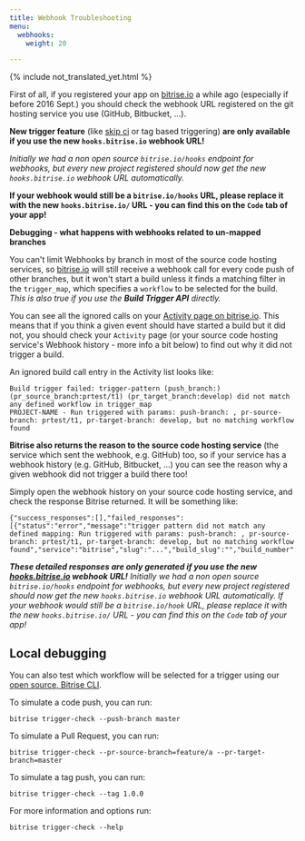 ```yaml
---
title: Webhook Troubleshooting
menu:
  webhooks:
    weight: 20

---
```

{% include not_translated_yet.html %}

First of all, if you registered your app on [bitrise.io](https://www.bitrise.io) a while ago (especially
if before 2016 Sept.) you should check the webhook URL registered on the git hosting service you use (GitHub, Bitbucket, ...).

__New trigger feature__ (like [skip ci](https://bitrise-io.github.io/devcenter/tips-and-tricks/skip-a-build/) or tag based triggering)
__are only available if you use the new `hooks.bitrise.io` webhook URL!__

_Initially we had a non open source `bitrise.io/hooks` endpoint for webhooks,
but every new project registered should now get the new `hooks.bitrise.io` webhook URL automatically._

__If your webhook would still be a `bitrise.io/hooks` URL, please replace it with the new `hooks.bitrise.io/` URL - you can find this on the `Code` tab of your app!__

__Debugging - what happens with webhooks related to un-mapped branches__

You can't limit Webhooks by branch in most of the source code hosting services,
so [bitrise.io](https://www.bitrise.io) will still receive a webhook call for every code push of other branches,
but it won't start a build unless it finds a matching filter in the `trigger_map`,
which specifies a `workflow` to be selected for the build.
_This is also true if you use the __Build Trigger API__ directly._

You can see all the ignored calls on your [Activity page on bitrise.io](http://www.bitrise.io/activity).
This means that if you think a given event should have started a build but it did not,
you should check your `Activity` page (or your source code hosting service's Webhook history - more info a bit below)
to find out why it did not trigger a build.

An ignored build call entry in the Activity list looks like:

```
Build trigger failed: trigger-pattern (push_branch:) (pr_source_branch:prtest/t1) (pr_target_branch:develop) did not match any defined workflow in trigger_map
PROJECT-NAME - Run triggered with params: push-branch: , pr-source-branch: prtest/t1, pr-target-branch: develop, but no matching workflow found
```

__Bitrise also returns the reason to the source code hosting service__ (the service which sent the webhook, e.g. GitHub) too,
so if your service has a webhook history (e.g. GitHub, Bitbucket, ...)
you can see the reason why a given webhook did not trigger a build there too!

Simply open the webhook history on your source code hosting service,
and check the response Bitrise returned. It will be something like:

```
{"success_responses":[],"failed_responses":[{"status":"error","message":"trigger pattern did not match any defined mapping: Run triggered with params: push-branch: , pr-source-branch: prtest/t1, pr-target-branch: develop, but no matching workflow found","service":"bitrise","slug":"...","build_slug":"","build_number":0,"build_url":"","triggered_workflow":""}]}
```

___These detailed responses are only generated if you use
the new [hooks.bitrise.io](https://hooks.bitrise.io) webhook URL!__
Initially we had a non open source `bitrise.io/hooks` endpoint
for webhooks, but every new project registered should now get the new
`hooks.bitrise.io` webhook URL automatically. If your webhook
would still be a `bitrise.io/hook` URL, please replace it with the new
`hooks.bitrise.io/` URL - you can find this on the `Code` tab of your app!_

## Local debugging

You can also test which workflow will be selected for a trigger
using our [open source, Bitrise CLI](https://www.bitrise.io/cli).

To simulate a code push, you can run:

```
bitrise trigger-check --push-branch master
```

To simulate a Pull Request, you can run:

```
bitrise trigger-check --pr-source-branch=feature/a --pr-target-branch=master
```

To simulate a tag push, you can run:

```
bitrise trigger-check --tag 1.0.0
```

For more information and options run:

```
bitrise trigger-check --help
```